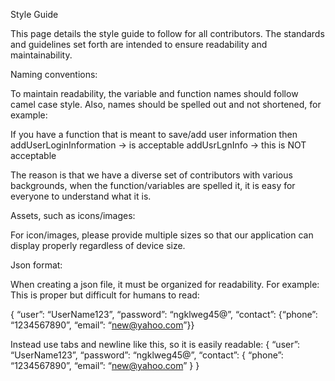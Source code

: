 Style Guide
        
This page details the style guide to follow for all contributors. The standards and guidelines set forth are intended to ensure readability and maintainability.

Naming conventions:

To maintain readability, the variable and function names should follow camel case style. Also, names should be spelled out and not shortened, for example:

If you have a function that is meant to save/add user information then
addUserLoginInformation -> is acceptable
addUsrLgnInfo -> this is NOT acceptable

The reason is that we have a diverse set of contributors with various backgrounds, when the function/variables are spelled it, it is easy for everyone to understand what it is.

Assets, such as icons/images:

For icon/images, please provide multiple sizes so that our application can display properly regardless of device size. 

Json format:

When creating a json file, it must be organized for readability. For example:
This is proper but difficult for humans to read:

{ “user”: “UserName123”, “password”: “ngklweg45@”, “contact”: {“phone”:
“1234567890”, “email”: “new@yahoo.com”}} 

Instead use tabs and newline like this, so it is easily readable:
{
    “user”: “UserName123”, “password”: “ngklweg45@”,
    “contact”: {
                “phone”: “1234567890”,
                “email”: “new@yahoo.com” 
                }
}